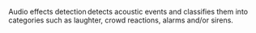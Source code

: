 Audio effects detection detects acoustic events and classifies them into categories such as laughter, crowd reactions, alarms and/or sirens.
